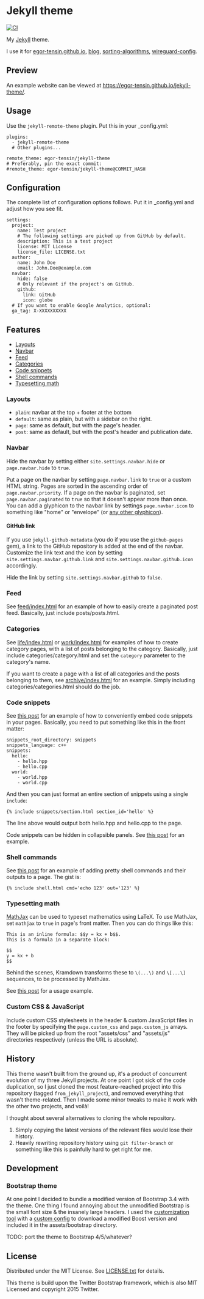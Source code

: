 Jekyll theme
============

[![CI](https://github.com/egor-tensin/jekyll-theme/actions/workflows/ci.yml/badge.svg)](https://github.com/egor-tensin/jekyll-theme/actions/workflows/ci.yml)

My [Jekyll] theme.

I use it for [egor-tensin.github.io], [blog], [sorting-algorithms],
[wireguard-config].

[Jekyll]: https://jekyllrb.com/
[egor-tensin.github.io]: https://egor-tensin.github.io/
[blog]: https://egor-tensin.github.io/blog/
[sorting-algorithms]: https://egor-tensin.github.io/sorting-algorithms/
[wireguard-config]: https://egor-tensin.github.io/wireguard-config/

Preview
-------

An example website can be viewed at https://egor-tensin.github.io/jekyll-theme/.

Usage
-----

Use the `jekyll-remote-theme` plugin.
Put this in your \_config.yml:

```
plugins:
  - jekyll-remote-theme
  # Other plugins...

remote_theme: egor-tensin/jekyll-theme
# Preferably, pin the exact commit:
#remote_theme: egor-tensin/jekyll-theme@COMMIT_HASH
```

Configuration
-------------

The complete list of configuration options follows.
Put it in \_config.yml and adjust how you see fit.

```
settings:
  project:
    name: Test project
    # The following settings are picked up from GitHub by default.
    description: This is a test project
    license: MIT License
    license_file: LICENSE.txt
  author:
    name: John Doe
    email: John.Doe@example.com
  navbar:
    hide: false
    # Only relevant if the project's on GitHub.
    github:
      link: GitHub
      icon: globe
  # If you want to enable Google Analytics, optional:
  ga_tag: X-XXXXXXXXXX
```

Features
--------

* [Layouts](#layouts)
* [Navbar](#navbar)
* [Feed](#feed)
* [Categories](#categories)
* [Code snippets](#code-snippets)
* [Shell commands](#shell-commands)
* [Typesetting math](#typesetting-math)

### Layouts

* `plain`: navbar at the top + footer at the bottom
* `default`: same as plain, but with a sidebar on the right.
* `page`: same as default, but with the page's header.
* `post`: same as default, but with the post's header and publication date.

### Navbar

Hide the navbar by setting either `site.settings.navbar.hide` or
`page.navbar.hide` to `true`.

Put a page on the navbar by setting `page.navbar.link` to `true` or a custom
HTML string.
Pages are sorted in the ascending order of `page.navbar.priority`.
If a page on the navbar is paginated, set `page.navbar.paginated` to `true` so
that it doesn't appear more than once.
You can add a glyphicon to the navbar link by settings `page.navbar.icon` to
something like "home" or "envelope" (or [any other glyphicon]).

[any other glyphicon]: https://getbootstrap.com/docs/3.4/components/#glyphicons

#### GitHub link

If you use `jekyll-github-metadata` (you do if you use the `github-pages` gem),
a link to the GitHub repository is added at the end of the navbar.
Customize the link text and the icon by setting
`site.settings.navbar.github.link` and `site.settings.navbar.github.icon`
accordingly.

Hide the link by setting `site.settings.navbar.github` to `false`.

### Feed

See [feed/index.html] for an example of how to easily create a paginated post
feed.
Basically, just include posts/posts.html.

[feed/index.html]: feed/index.html

### Categories

See [life/index.html] or [work/index.html] for examples of how to create
category pages, with a list of posts belonging to the category.
Basically, just include categories/category.html and set the `category`
parameter to the category's name.

[life/index.html]: life/index.html
[work/index.html]: work/index.html

If you want to create a page with a list of all categories and the posts
belonging to them, see [archive/index.html] for an example.
Simply including categories/categories.html should do the job.

[archive/index.html]: archive/index.html

### Code snippets

See [this post][snippets] for an example of how to conveniently embed code
snippets in your pages.
Basically, you need to put something like this in the front matter:

[snippets]: _posts/2021-04-09-snippets.md

```
snippets_root_directory: snippets
snippets_language: c++
snippets:
  hello:
    - hello.hpp
    - hello.cpp
  world:
    - world.hpp
    - world.cpp
```

And then you can just format an entire section of snippets using a single
`include`:

```
{% include snippets/section.html section_id='hello' %}
```

The line above would output both hello.hpp and hello.cpp to the page.

Code snippets can be hidden in collapsible panels.
See [this post][collapsible] for an example.

[collapsible]: _posts/2021-04-10-collapsible.md

### Shell commands

See [this post][shell] for an example of adding pretty shell commands and their
outputs to a page.
The gist is:

[shell]: _posts/2022-03-21-shell.md

```
{% include shell.html cmd='echo 123' out='123' %}
```

### Typesetting math

[MathJax] can be used to typeset mathematics using LaTeX.
To use MathJax, set `mathjax` to `true` in page's front matter.
Then you can do things like this:

```
This is an inline formula: $$y = kx + b$$.
This is a formula in a separate block:

$$
y = kx + b
$$
```

[MathJax]: https://www.mathjax.org/

Behind the scenes, Kramdown transforms these to `\(...\)` and `\[...\]`
sequences, to be processed by MathJax.

See [this post][mathjax post] for a usage example.

[mathjax post]: _posts/2021-04-08-mathjax.md

### Custom CSS & JavaScript

Include custom CSS stylesheets in the header & custom JavaScript files in the
footer by specifying the `page.custom_css` and `page.custom_js` arrays.
They will be picked up from the root "assets/css" and "assets/js" directories
respectively (unless the URL is absolute).

History
-------

This theme wasn't built from the ground up, it's a product of concurrent
evolution of my three Jekyll projects.
At one point I got sick of the code duplication, so I just cloned the most
feature-reached project into this repository (tagged `from_jekyll_project`),
and removed everything that wasn't theme-related.
Then I made some minor tweaks to make it work with the other two projects, and
voilà!

I thought about several alternatives to cloning the whole repository.

1. Simply copying the latest versions of the relevant files would lose their
history.
2. Heavily rewriting repository history using `git filter-branch` or something
like this is painfully hard to get right for me.

Development
-----------

### Bootstrap theme

At one point I decided to bundle a modified version of Bootstrap 3.4 with the
theme.
One thing I found annoying about the unmodified Bootstrap is the small font
size & the insanely large headers.
I used the [customization tool] with a [custom config] to download a modified
Boost version and included it in the assets/bootstrap directory.

[customization tool]: https://getbootstrap.com/docs/3.4/customize/
[custom config]: assets/bootstrap/config.json

TODO: port the theme to Bootstrap 4/5/whatever?

License
-------

Distributed under the MIT License.
See [LICENSE.txt] for details.

This theme is build upon the Twitter Bootstrap framework, which is also MIT
Licensed and copyright 2015 Twitter.

[LICENSE.txt]: LICENSE.txt
